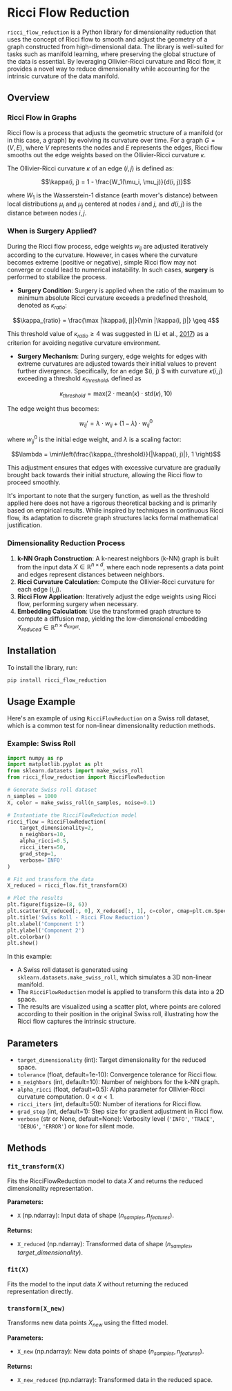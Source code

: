 # Ricci Flow Reduction
`ricci_flow_reduction` is a Python library for dimensionality reduction that uses the concept of Ricci flow to smooth and adjust the geometry of a graph constructed from high-dimensional data. The library is well-suited for tasks such as manifold learning, where preserving the global structure of the data is essential. By leveraging Ollivier-Ricci curvature and Ricci flow, it provides a novel way to reduce dimensionality while accounting for the intrinsic curvature of the data manifold.

## Overview

### Ricci Flow in Graphs

Ricci flow is a process that adjusts the geometric structure of a manifold (or in this case, a graph) by evolving its curvature over time. For a graph $G = (V, E)$, where $V$ represents the nodes and $E$ represents the edges, Ricci flow smooths out the edge weights based on the Ollivier-Ricci curvature $\kappa$.

The Ollivier-Ricci curvature $\kappa$ of an edge $(i, j)$ is defined as:

$$\kappa(i, j) = 1 - \frac{W_1(\mu_i, \mu_j)}{d(i, j)}$$

where $W_1$ is the Wasserstein-1 distance (earth mover's distance) between local distributions $\mu_i$ and $\mu_j$ centered at nodes $i$ and $j$, and $d(i, j)$ is the distance between nodes $i, j$.

### When is Surgery Applied?

During the Ricci flow process, edge weights $w_{ij}$ are adjusted iteratively according to the curvature. However, in cases where the curvature becomes extreme (positive or negative), simple Ricci flow may not converge or could lead to numerical instability. In such cases, **surgery** is performed to stabilize the process.

- **Surgery Condition**: Surgery is applied when the ratio of the maximum to minimum absolute Ricci curvature exceeds a predefined threshold, denoted as $\kappa_{ratio}$:

$$\kappa_{ratio} = \frac{\max |\kappa(i, j)|}{\min |\kappa(i, j)|} \geq 4$$

This threshold value of $\kappa_{ratio} \geq 4$ was suggested in (Li et al., [2017](doi.org/10.48550/arXiv.1703.10675)) as a criterion for avoiding negative curvature environment.
- **Surgery Mechanism**: During surgery, edge weights for edges with extreme curvatures are adjusted towards their initial values to prevent further divergence. Specifically, for an edge $(i, j) $ with curvature $\kappa(i, j)$ exceeding a threshold $\kappa_{threshold}$, defined as 

$$\kappa_{threshold} = \text{max}\left(2\cdot\text{mean}(\kappa) \cdot \text{std}(\kappa), 10\right)$$

The edge weight thus becomes:

$$w_{ij}' = \lambda \cdot w_{ij} + (1 - \lambda) \cdot w_{ij}^0$$

where $w_{ij}^0$ is the initial edge weight, and $\lambda$ is a scaling factor:

$$\lambda = \min\left(\frac{\kappa_{threshold}}{|\kappa(i, j)|}, 1 \right)$$

This adjustment ensures that edges with excessive curvature are gradually brought back towards their initial structure, allowing the Ricci flow to proceed smoothly.

It's important to note that the surgery function, as well as the threshold applied here does not have a rigorous theoretical backing and is primarily based on empirical results. While inspired by techniques in continuous Ricci flow, its adaptation to discrete graph structures lacks formal mathematical justification.

### Dimensionality Reduction Process

1. **k-NN Graph Construction**: A k-nearest neighbors (k-NN) graph is built from the input data $X \in \mathbb{R}^{n \times d}$, where each node represents a data point and edges represent distances between neighbors.
2. **Ricci Curvature Calculation**: Compute the Ollivier-Ricci curvature for each edge $(i, j)$.
3. **Ricci Flow Application**: Iteratively adjust the edge weights using Ricci flow, performing surgery when necessary.
4. **Embedding Calculation**: Use the transformed graph structure to compute a diffusion map, yielding the low-dimensional embedding $X_{reduced} \in \mathbb{R}^{n \times d_{target}}$.

## Installation

To install the library, run:

```bash
pip install ricci_flow_reduction
```

## Usage Example

Here's an example of using `RicciFlowReduction` on a Swiss roll dataset, which is a common test for non-linear dimensionality reduction methods.

### Example: Swiss Roll

```python
import numpy as np
import matplotlib.pyplot as plt
from sklearn.datasets import make_swiss_roll
from ricci_flow_reduction import RicciFlowReduction

# Generate Swiss roll dataset
n_samples = 1000
X, color = make_swiss_roll(n_samples, noise=0.1)

# Instantiate the RicciFlowReduction model
ricci_flow = RicciFlowReduction(
    target_dimensionality=2, 
    n_neighbors=10, 
    alpha_ricci=0.5, 
    ricci_iters=50, 
    grad_step=1, 
    verbose='INFO'
)

# Fit and transform the data
X_reduced = ricci_flow.fit_transform(X)

# Plot the results
plt.figure(figsize=(8, 6))
plt.scatter(X_reduced[:, 0], X_reduced[:, 1], c=color, cmap=plt.cm.Spectral)
plt.title('Swiss Roll - Ricci Flow Reduction')
plt.xlabel('Component 1')
plt.ylabel('Component 2')
plt.colorbar()
plt.show()
```

In this example:
- A Swiss roll dataset is generated using `sklearn.datasets.make_swiss_roll`, which simulates a 3D non-linear manifold.
- The `RicciFlowReduction` model is applied to transform this data into a 2D space.
- The results are visualized using a scatter plot, where points are colored according to their position in the original Swiss roll, illustrating how the Ricci flow captures the intrinsic structure.

## Parameters

- `target_dimensionality` (int): Target dimensionality for the reduced space.
- `tolerance` (float, default=1e-10): Convergence tolerance for Ricci flow.
- `n_neighbors` (int, default=10): Number of neighbors for the k-NN graph.
- `alpha_ricci` (float, default=0.5): Alpha parameter for Ollivier-Ricci curvature computation. $0 < \alpha < 1$.
- `ricci_iters` (int, default=50): Number of iterations for Ricci flow.
- `grad_step` (int, default=1): Step size for gradient adjustment in Ricci flow.
- `verbose` (str or None, default=None): Verbosity level (`'INFO'`, `'TRACE'`, `'DEBUG'`, `'ERROR'`) or `None` for silent mode.

## Methods

### `fit_transform(X)`

Fits the RicciFlowReduction model to data $X$ and returns the reduced dimensionality representation.

**Parameters:**
- `X` (np.ndarray): Input data of shape $(n_{samples}, n_{features})$.

**Returns:**
- `X_reduced` (np.ndarray): Transformed data of shape $(n_{samples}, target\_dimensionality)$.

### `fit(X)`

Fits the model to the input data $X$ without returning the reduced representation directly.

### `transform(X_new)`

Transforms new data points $X_{new}$ using the fitted model.

**Parameters:**
- `X_new` (np.ndarray): New data points of shape $(n_{samples}, n_{features})$.

**Returns:**
- `X_new_reduced` (np.ndarray): Transformed data in the reduced space.
